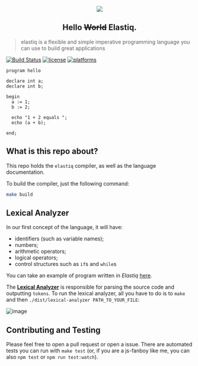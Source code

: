 <p align="center">
<img src="https://user-images.githubusercontent.com/8186616/30614558-44fa0604-9d62-11e7-8515-7e3314535a7c.png"/>
<h2 align="center">Hello <s>World</s> Elastiq.</h2>
</p>

> elastiq is a flexible and simple imperative programming language you can use to build great applications

[![Build Status](https://travis-ci.org/adrianovalente/elastiq-compiler.svg?branch=master)](https://travis-ci.org/adrianovalente/elastiq-compiler)
[![license](https://img.shields.io/github/license/mashape/apistatus.svg)]()
[![platforms](https://img.shields.io/badge/platform-linux--64%20%7C%20osx--64-orange.svg)]()

```
program hello

declare int a;
declare int b;

begin
  a := 1;
  b := 2;

  echo "1 + 2 equals ";
  echo (a + b);

end;
```

## What is this repo about?

This repo holds the `elastiq` compiler, as well as the language documentation.

To build the compiler, just the following command:

``` bash
make build
```

## Lexical Analyzer
In our first concept of the language, it will have:
  - identifiers (such as variable names);
  - numbers;
  - arithmetic operators;
  - logical operators;
  - control structures such as `if`s and `while`s

You can take an example of program written in *Elastiq* [here](./src/fixtures/hello.el).

The **[Lexical Analyzer](https://en.wikipedia.org/wiki/Lexical_analysis)** is responsible for parsing the source code and outputting `tokens`. To run the lexical analyzer, all you have to do is to `make` and then `./dist/lexical-analyzer PATH_TO_YOUR_FILE`:

![image](http://g.recordit.co/9FLVepoRb0.gif)

## Contributing and Testing
Please feel free to open a pull request or open a issue. There are automated tests you can run with `make test` (or, if you are a js-fanboy like me, you can also `npm test` or `npm run test:watch`).
